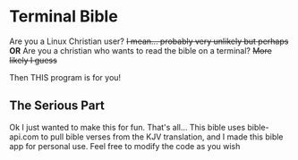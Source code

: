 # Terminal Bible

Are you a Linux Christian user? ~~I mean... probably very unlikely but perhaps~~
**OR**
Are you a christian who wants to read the bible on a terminal? ~~More likely I guess~~

Then THIS program is for you!

## The Serious Part

Ok I just wanted to make this for fun. That's all...
This bible uses bible-api.com to pull bible verses from the KJV translation, and I made this bible app for personal use.
Feel free to modify the code as you wish
